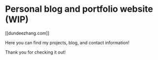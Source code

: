# Personal blog and portfolio website (WIP)

[[dundeezhang.com]]

Here you can find my projects, blog, and contact information! 

Thank you for checking it out!